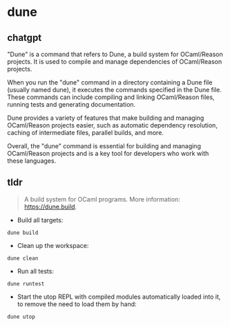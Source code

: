 # dune 
## chatgpt 
"Dune" is a command that refers to Dune, a build system for OCaml/Reason projects. It is used to compile and manage dependencies of OCaml/Reason projects. 

When you run the "dune" command in a directory containing a Dune file (usually named dune), it executes the commands specified in the Dune file. These commands can include compiling and linking OCaml/Reason files, running tests and generating documentation.

Dune provides a variety of features that make building and managing OCaml/Reason projects easier, such as automatic dependency resolution, caching of intermediate files, parallel builds, and more.

Overall, the "dune" command is essential for building and managing OCaml/Reason projects and is a key tool for developers who work with these languages. 

## tldr 
 
> A build system for OCaml programs.
> More information: <https://dune.build>.

- Build all targets:

`dune build`

- Clean up the workspace:

`dune clean`

- Run all tests:

`dune runtest`

- Start the utop REPL with compiled modules automatically loaded into it, to remove the need to load them by hand:

`dune utop`
